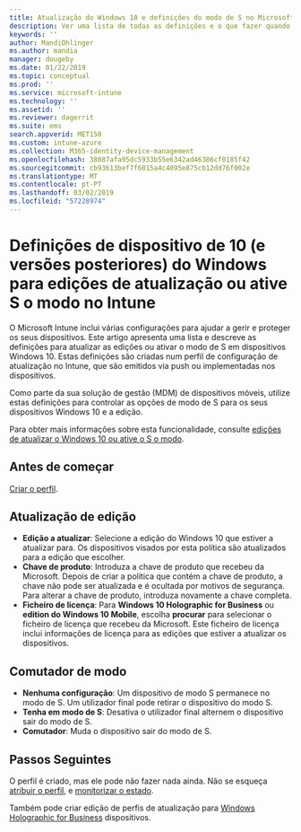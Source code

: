 ```yaml
---
title: Atualização do Windows 10 e definições do modo de S no Microsoft Intune – Azure | Documentos da Microsoft
description: Ver uma lista de todas as definições e o que fazer quando atualizar uma edição do Windows 10 num dispositivo ou ativar o modo de S num dispositivo com um perfil de configuração do dispositivo no Microsoft Intune.
keywords: ''
author: MandiOhlinger
ms.author: mandia
manager: dougeby
ms.date: 01/22/2019
ms.topic: conceptual
ms.prod: ''
ms.service: microsoft-intune
ms.technology: ''
ms.assetid: ''
ms.reviewer: dagerrit
ms.suite: ems
search.appverid: MET150
ms.custom: intune-azure
ms.collection: M365-identity-device-management
ms.openlocfilehash: 38087afa95dc5933b55e6342ad46386cf0185f42
ms.sourcegitcommit: cb93613bef7f6015a4c4095e875cb12dd76f002e
ms.translationtype: MT
ms.contentlocale: pt-PT
ms.lasthandoff: 03/02/2019
ms.locfileid: "57228974"
---
```

# <a name="windows-10-and-newer-device-settings-to-upgrade-editions-or-enable-s-mode-in-intune"></a>Definições de dispositivo de 10 (e versões posteriores) do Windows para edições de atualização ou ative S o modo no Intune

O Microsoft Intune inclui várias configurações para ajudar a gerir e proteger os seus dispositivos. Este artigo apresenta uma lista e descreve as definições para atualizar as edições ou ativar o modo de S em dispositivos Windows 10. Estas definições são criadas num perfil de configuração de atualização no Intune, que são emitidos via push ou implementadas nos dispositivos.

Como parte da sua solução de gestão (MDM) de dispositivos móveis, utilize estas definições para controlar as opções de modo de S para os seus dispositivos Windows 10 e a edição.

Para obter mais informações sobre esta funcionalidade, consulte [edições de atualizar o Windows 10 ou ative o S o modo](edition-upgrade-configure-windows-10.md).

## <a name="before-you-begin"></a>Antes de começar

[Criar o perfil](edition-upgrade-configure-windows-10.md#create-the-profile).

## <a name="edition-upgrade"></a>Atualização de edição

- **Edição a atualizar**: Selecione a edição do Windows 10 que estiver a atualizar para. Os dispositivos visados por esta política são atualizados para a edição que escolher.
- **Chave de produto**: Introduza a chave de produto que recebeu da Microsoft. Depois de criar a política que contém a chave de produto, a chave não pode ser atualizada e é ocultada por motivos de segurança. Para alterar a chave de produto, introduza novamente a chave completa.
- **Ficheiro de licença**: Para **Windows 10 Holographic for Business** ou **edition do Windows 10 Mobile**, escolha **procurar** para selecionar o ficheiro de licença que recebeu da Microsoft. Este ficheiro de licença inclui informações de licença para as edições que estiver a atualizar os dispositivos.

## <a name="mode-switch"></a>Comutador de modo

- **Nenhuma configuração**: Um dispositivo de modo S permanece no modo de S. Um utilizador final pode retirar o dispositivo do modo S.
- **Tenha em modo de S**: Desativa o utilizador final alternem o dispositivo sair do modo de S.
- **Comutador**: Muda o dispositivo sair do modo de S.

## <a name="next-steps"></a>Passos Seguintes

O perfil é criado, mas ele pode não fazer nada ainda. Não se esqueça [atribuir o perfil](device-profile-assign.md), e [monitorizar o estado](device-profile-monitor.md).

Também pode criar edição de perfis de atualização para [Windows Holographic for Business](holographic-upgrade.md) dispositivos.
